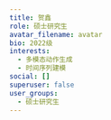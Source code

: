 ```yaml
---
title: 贺鑫
role: 硕士研究生
avatar_filename: avatar
bio: 2022级
interests:
  - 多模态动作生成
  - 时间序列建模
social: []
superuser: false
user_groups:
  - 硕士研究生
---
```

